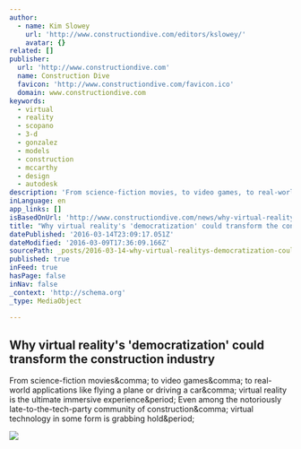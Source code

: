 ```yaml
---
author:
  - name: Kim Slowey
    url: 'http://www.constructiondive.com/editors/kslowey/'
    avatar: {}
related: []
publisher:
  url: 'http://www.constructiondive.com'
  name: Construction Dive
  favicon: 'http://www.constructiondive.com/favicon.ico'
  domain: www.constructiondive.com
keywords:
  - virtual
  - reality
  - scopano
  - 3-d
  - gonzalez
  - models
  - construction
  - mccarthy
  - design
  - autodesk
description: 'From science-fiction movies, to video games, to real-world applications like flying a plane or driving a car, virtual reality is the ultimate immersive experience. Even among the notoriously late-to-the-tech-party community of construction, virtual technology in some form is grabbing hold.'
inLanguage: en
app_links: []
isBasedOnUrl: 'http://www.constructiondive.com/news/why-virtual-realitys-democratization-could-transform-the-construction-in/414462/'
title: "Why virtual reality's 'democratization' could transform the construction industry"
datePublished: '2016-03-14T23:09:17.051Z'
dateModified: '2016-03-09T17:36:09.166Z'
sourcePath: _posts/2016-03-14-why-virtual-realitys-democratization-could-transform-the.md
published: true
inFeed: true
hasPage: false
inNav: false
_context: 'http://schema.org'
_type: MediaObject

---
```

<article style=""><h1>Why virtual reality's 'democratization' could transform the construction industry</h1><p>From science-fiction movies&amp;comma; to video games&amp;comma; to real-world applications like flying a plane or driving a car&amp;comma; virtual reality is the ultimate immersive experience&amp;period; Even among the notoriously late-to-the-tech-party community of construction&amp;comma; virtual technology in some form is grabbing hold&amp;period;</p><img src="http://www.constructiondive.com/user_media/diveimage/OdySea_AquariumExterior.jpg" /></article>